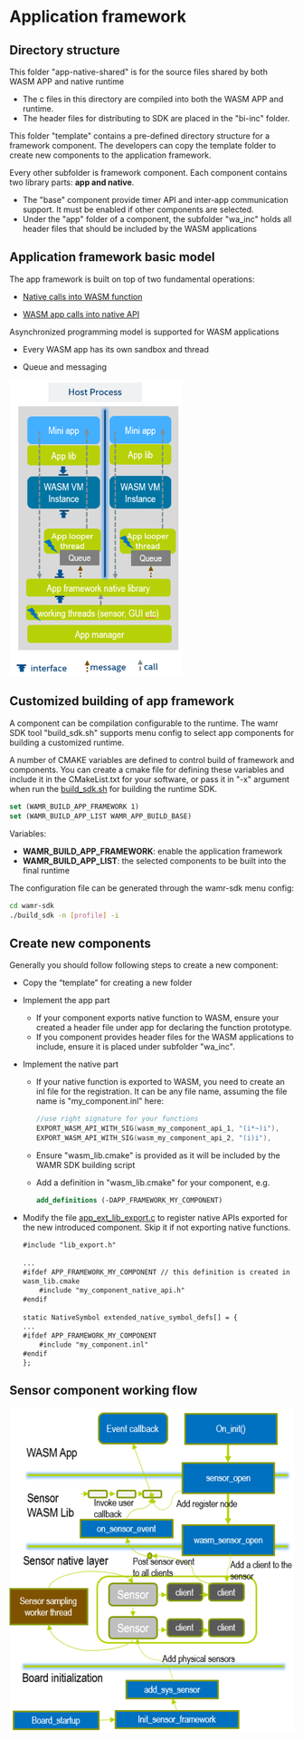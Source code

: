 Application framework
=======

## Directory structure



This folder "app-native-shared" is for the source files shared by both WASM APP and native runtime

- The c files in this directory are compiled into both the WASM APP and runtime.
- The header files for distributing to SDK are placed in the "bi-inc" folder.



This folder "template" contains a pre-defined directory structure for a framework component. The developers can copy the template folder to create new components to the application framework.



Every other subfolder is framework component. Each component contains two library parts: **app and native**.

- The "base" component provide timer API and inter-app communication support. It must be enabled if other components are selected.
- Under the "app" folder of a component, the subfolder "wa_inc" holds all header files that should be included by the WASM applications



## Application framework basic model

The app framework is built on top of two fundamental operations:

- [Native calls into WASM function](../../doc/embed_wamr.md)

- [WASM app calls into native API](../../doc/export_native_api.md)

Asynchronized programming model is supported for WASM applications

- Every WASM app has its own sandbox and thread

- Queue and messaging

<img src="../../doc/pics/app_framework.PNG" style="zoom:67%;" />



## Customized building of app framework

A component can be compilation configurable to the runtime. The wamr SDK tool "build_sdk.sh" supports menu config to select app components for building a customized runtime.

A number of CMAKE variables are defined to control build of framework and components. You can create a cmake file for defining these variables and include it in the CMakeList.txt for your software, or pass it in "-x" argument when run the [build_sdk.sh](../../wamr-sdk/build_sdk.sh) for building the runtime SDK.

```cmake
set (WAMR_BUILD_APP_FRAMEWORK 1)
set (WAMR_BUILD_APP_LIST WAMR_APP_BUILD_BASE)
```

Variables:

- **WAMR_BUILD_APP_FRAMEWORK**: enable the application framework
- **WAMR_BUILD_APP_LIST**: the selected components to be built into the final runtime



The configuration file can be generated through the wamr-sdk menu config:

```bash
cd wamr-sdk
./build_sdk -n [profile] -i
```



## Create new components

Generally you should follow following steps to create a new component:

- Copy the “template” for creating a new folder

- Implement the app part

  - If your component exports native function to WASM, ensure your created a header file under app for declaring the function prototype.
  - If you component provides header files for the WASM applications to include, ensure it is placed under subfolder "wa_inc".

- Implement the native part

  - If your native function is exported to WASM, you need to create an inl file for the registration. It can be any file name, assuming the file name is "my_component.inl" here:

    ```c
    //use right signature for your functions
    EXPORT_WASM_API_WITH_SIG(wasm_my_component_api_1, "(i*~)i"),
    EXPORT_WASM_API_WITH_SIG(wasm_my_component_api_2, "(i)i"),
    ```

  - Ensure "wasm_lib.cmake" is provided as it will be included by the WAMR SDK building script

  - Add a definition in "wasm_lib.cmake" for your component, e.g.

    ```cmake
    add_definitions (-DAPP_FRAMEWORK_MY_COMPONENT)
    ```

- Modify the file [app_ext_lib_export.c](./app_ext_lib_export.c) to register native APIs exported for the new introduced component. Skip it if not exporting native functions.

  ```
  #include "lib_export.h"

  ...
  #ifdef APP_FRAMEWORK_MY_COMPONENT // this definition is created in wasm_lib.cmake
      #include "my_component_native_api.h"
  #endif

  static NativeSymbol extended_native_symbol_defs[] = {
  ...
  #ifdef APP_FRAMEWORK_MY_COMPONENT
      #include "my_component.inl"
  #endif
  };
  ```



## Sensor component working flow



![](../../doc/pics/sensor_callflow.PNG)

